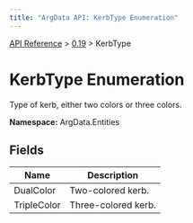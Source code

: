 ```yaml
---
title: "ArgData API: KerbType Enumeration"
---
```


[API Reference](/argdata/api) &gt; [0.19](/argdata/api/0.19) &gt; KerbType

# KerbType Enumeration

Type of kerb, either two colors or three colors.

**Namespace:** ArgData.Entities

## Fields

<table class="table table-bordered table-striped ">
<thead>
  <tr>
    <th>Name</th>
    <th>Description</th>
  </tr>
</thead>
<tbody>
  <tr>
    <td>DualColor</td>
    <td>Two-colored kerb.</td>
  </tr>
  <tr>
    <td>TripleColor</td>
    <td>Three-colored kerb.</td>
  </tr>
</tbody>
</table>


